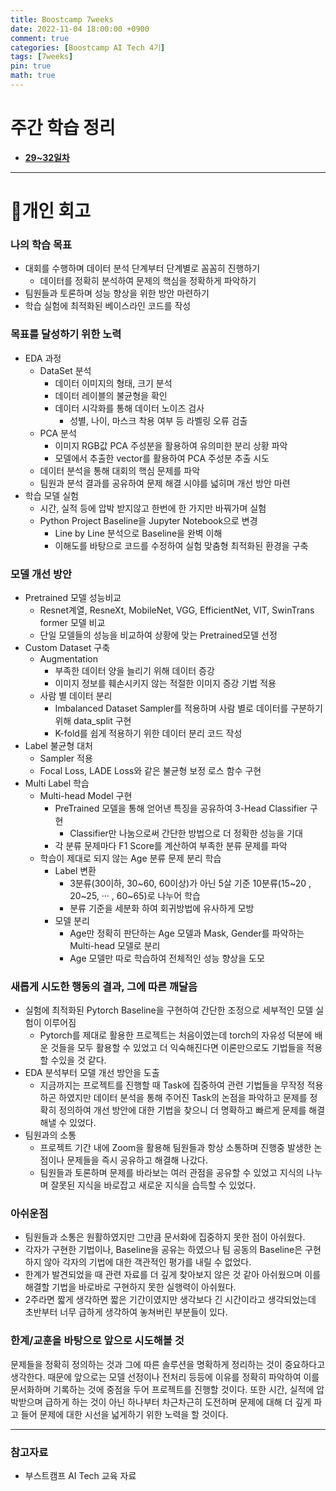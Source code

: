 ```yaml
---
title: Boostcamp 7weeks
date: 2022-11-04 18:00:00 +0900
comment: true
categories: [Boostcamp AI Tech 4기]
tags: [7weeks]
pin: true
math: true
---
```


# 주간 학습 정리
- **[29~32일차](https://jiyong-jeon.github.io/posts/Boostcamp-29~32days/)**

--- 

# 🚩개인 회고

<h3 data-toc-skip> 나의 학습 목표 </h3>

- 대회를 수행하며 데이터 분석 단계부터 단계별로 꼼꼼히 진행하기
  - 데이터를 정확히 분석하여 문제의 핵심을 정확하게 파악하기
- 팀원들과 토론하며 성능 향상을 위한 방안 마련하기
- 학습 실험에 최적화된 베이스라인 코드를 작성

<h3 data-toc-skip> 목표를 달성하기 위한 노력 </h3>

- EDA 과정
  - DataSet 분석
    - 데이터 이미지의 형태, 크기 분석
    - 데이터 레이블의 불균형을 확인
    - 데이터 시각화를 통해 데이터 노이즈 검사
      - 성별, 나이, 마스크 착용 여부 등 라벨링 오류 검출
  - PCA 분석
    - 이미지 RGB값 PCA 주성분을 활용하여 유의미한 분리 상황 파악
    - 모델에서 추출한 vector를 활용하여 PCA 주성분 추출 시도
  - 데이터 분석을 통해 대회의 핵심 문제를 파악
  - 팀원과 분석 결과를 공유하여 문제 해결 시야를 넓히며 개선 방안 마련
- 학습 모델 실험
  - 시간, 실적 등에 압박 받지않고 한번에 한 가지만 바꿔가며 실험
  - Python Project Baseline을 Jupyter Notebook으로 변경
    - Line by Line 분석으로 Baseline을 완벽 이해
    - 이해도를 바탕으로 코드를 수정하여 실험 맞춤형 최적화된 환경을 구축

<h3 data-toc-skip> 모델 개선 방안 </h3>

- Pretrained 모델 성능비교
  - Resnet계열, ResneXt, MobileNet, VGG, EfficientNet, VIT, SwinTrans former 모델 비교
  - 단일 모델들의 성능을 비교하여 상황에 맞는 Pretrained모델 선정
- Custom Dataset 구축
  - Augmentation
    - 부족한 데이터 양을 늘리기 위해 데이터 증강
    - 이미지 정보를 훼손시키지 않는 적절한 이미지 증강 기법 적용
  - 사람 별 데이터 분리
    - Imbalanced Dataset Sampler를 적용하며 사람 별로 데이터를 구분하기 위해 data_split 구현
    - K-fold를 쉽게 적용하기 위한 데이터 분리 코드 작성
 - Label 불균형 대처
   - Sampler 적용
   - Focal Loss, LADE Loss와 같은 불균형 보정 로스 함수 구현
 - Multi Label 학습
   - Multi-head Model 구현
     - PreTrained 모델을 통해 얻어낸 특징을 공유하여 3-Head Classifier 구현
       - Classifier만 나눔으로써 간단한 방법으로 더 정확한 성능을 기대
     - 각 분류 문제마다 F1 Score를 계산하여 부족한 분류 문제를 파악
   - 학습이 제대로 되지 않는 Age 분류 문제 분리 학습
     - Label 변환
       - 3분류(30이하, 30~60, 60이상)가 아닌 5살 기준 10분류(15~20 , 20~25, ··· , 60~65)로 나누어 학습
       - 분류 기준을 세분화 하여 회귀방법에 유사하게 모방
     - 모델 분리
       - Age만 정확히 판단하는 Age 모델과 Mask, Gender를 파악하는 Multi-head 모델로 분리
       - Age 모델만 따로 학습하여 전체적인 성능 향상을 도모

<h3 data-toc-skip> 새롭게 시도한 행동의 결과, 그에 따른 깨달음 </h3>

- 실험에 최적화된 Pytorch Baseline을 구현하여 간단한 조정으로 세부적인 모델 실험이 이루어짐
  - Pytorch를 제대로 활용한 프로젝트는 처음이였는데 torch의 자유성 덕분에 배운 것들을 모두 활용할 수 있었고 더 익숙해진다면 이론만으로도 기법들을 적용할 수있을 것 같다.
- EDA 분석부터 모델 개선 방안을 도출
  - 지금까지는 프로젝트를 진행할 때 Task에 집중하여 관련 기법들을 무작정 적용하곤 하였지만 데이터 분석을 통해 주어진 Task의 논점을 파악하고 문제를 정확히 정의하여 개선 방안에 대한 기법을 찾으니 더 명확하고 빠르게 문제를 해결해낼 수 있었다.
- 팀원과의 소통
  - 프로젝트 기간 내에 Zoom을 활용해 팀원들과 항상 소통하며 진행중 발생한 논점이나 문제들을 즉시 공유하고 해결해 나갔다.
  - 팀원들과 토론하며 문제를 바라보는 여러 관점을 공유할 수 있었고 지식의 나누며 잘못된 지식을 바로잡고 새로운 지식을 습득할 수 있었다.

<h3 data-toc-skip> 아쉬운점 </h3>

- 팀원들과 소통은 원활하였지만 그만큼 문서화에 집중하지 못한 점이 아쉬웠다.
- 각자가 구현한 기법이나, Baseline을 공유는 하였으나 팀 공동의 Baseline은 구현하지 않아 각자의 기법에 대한 객관적인 평가를 내릴 수 없었다.
- 한계가 발견되었을 때 관련 자료를 더 깊게 찾아보지 않은 것 같아 아쉬웠으며 이를 해결할 기법을 바로바로 구현하지 못한 실행력이 아쉬웠다.
- 2주라면 짧게 생각하면 짧은 기간이였지만 생각보다 긴 시간이라고 생각되었는데 초반부터 너무 급하게 생각하여 놓쳐버린 부분들이 있다.

<h3 data-toc-skip> 한계/교훈을 바탕으로 앞으로 시도해볼 것 </h3>

문제들을 정확히 정의하는 것과 그에 따른 솔루션을 명확하게 정리하는 것이 중요하다고 생각한다. 때문에 앞으로는 모델 선정이나 전처리 등등에 이유를 정확히 파악하여 이를 문서화하며 기록하는 것에 중점을 두어 프로젝트를 진행할 것이다. 또한 시간, 실적에 압박받으며 급하게 하는 것이 아닌 하나부터 차근차근히 도전하며 문제에 대해 더 깊게 파고 들어 문제에 대한 시선을 넓게하기 위한 노력을 할 것이다.

---

### 참고자료
- 부스트캠프 AI Tech 교육 자료